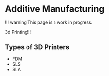 # Additive Manufacturing

!!! warning
    This page is a work in progress.

3d Printing!!!

## Types of 3D Printers
- FDM
- SLS
- SLA